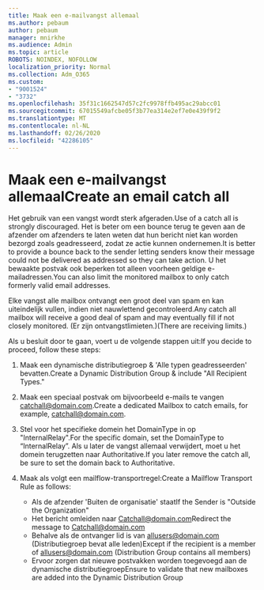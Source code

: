 ```yaml
---
title: Maak een e-mailvangst allemaal
ms.author: pebaum
author: pebaum
manager: mnirkhe
ms.audience: Admin
ms.topic: article
ROBOTS: NOINDEX, NOFOLLOW
localization_priority: Normal
ms.collection: Adm_O365
ms.custom:
- "9001524"
- "3732"
ms.openlocfilehash: 35f31c1662547d57c2fc9978ffb495ac29abcc01
ms.sourcegitcommit: 67015549afcbe05f3b77ea314e2ef7e0e439f9f2
ms.translationtype: MT
ms.contentlocale: nl-NL
ms.lasthandoff: 02/26/2020
ms.locfileid: "42286105"
---
```

# <a name="create-an-email-catch-all"></a><span data-ttu-id="4a4ad-102">Maak een e-mailvangst allemaal</span><span class="sxs-lookup"><span data-stu-id="4a4ad-102">Create an email catch all</span></span>

<span data-ttu-id="4a4ad-103">Het gebruik van een vangst wordt sterk afgeraden.</span><span class="sxs-lookup"><span data-stu-id="4a4ad-103">Use of a catch all is strongly discouraged.</span></span> <span data-ttu-id="4a4ad-104">Het is beter om een bounce terug te geven aan de afzender om afzenders te laten weten dat hun bericht niet kan worden bezorgd zoals geadresseerd, zodat ze actie kunnen ondernemen.</span><span class="sxs-lookup"><span data-stu-id="4a4ad-104">It is better to provide a bounce back to the sender letting senders know their message could not be delivered as addressed so they can take action.</span></span> <span data-ttu-id="4a4ad-105">U het bewaakte postvak ook beperken tot alleen voorheen geldige e-mailadressen.</span><span class="sxs-lookup"><span data-stu-id="4a4ad-105">You can also limit the monitored mailbox to only catch formerly valid email addresses.</span></span> 

<span data-ttu-id="4a4ad-106">Elke vangst alle mailbox ontvangt een groot deel van spam en kan uiteindelijk vullen, indien niet nauwlettend gecontroleerd.</span><span class="sxs-lookup"><span data-stu-id="4a4ad-106">Any catch all mailbox will receive a good deal of spam and may eventually fill if not closely monitored.</span></span> <span data-ttu-id="4a4ad-107">(Er zijn ontvangstlimieten.)</span><span class="sxs-lookup"><span data-stu-id="4a4ad-107">(There are receiving limits.)</span></span> 

<span data-ttu-id="4a4ad-108">Als u besluit door te gaan, voert u de volgende stappen uit:</span><span class="sxs-lookup"><span data-stu-id="4a4ad-108">If you decide to proceed, follow these steps:</span></span>

1. <span data-ttu-id="4a4ad-109">Maak een dynamische distributiegroep & 'Alle typen geadresseerden' bevatten.</span><span class="sxs-lookup"><span data-stu-id="4a4ad-109">Create a Dynamic Distribution Group & include "All Recipient Types."</span></span>

2. <span data-ttu-id="4a4ad-110">Maak een speciaal postvak om bijvoorbeeld e-mails te vangen catchall@domain.com.</span><span class="sxs-lookup"><span data-stu-id="4a4ad-110">Create a dedicated Mailbox to catch emails, for example, catchall@domain.com.</span></span>

3. <span data-ttu-id="4a4ad-111">Stel voor het specifieke domein het DomainType in op "InternalRelay".</span><span class="sxs-lookup"><span data-stu-id="4a4ad-111">For the specific domain, set the DomainType to “InternalRelay”.</span></span> <span data-ttu-id="4a4ad-112">Als u later de vangst allemaal verwijdert, moet u het domein terugzetten naar Authoritative.</span><span class="sxs-lookup"><span data-stu-id="4a4ad-112">If you later remove the catch all, be sure to set the domain back to Authoritative.</span></span>

4. <span data-ttu-id="4a4ad-113">Maak als volgt een mailflow-transportregel:</span><span class="sxs-lookup"><span data-stu-id="4a4ad-113">Create a Mailflow Transport Rule as follows:</span></span>

    - <span data-ttu-id="4a4ad-114">Als de afzender 'Buiten de organisatie' staat</span><span class="sxs-lookup"><span data-stu-id="4a4ad-114">If the Sender is "Outside the Organization"</span></span>
    - <span data-ttu-id="4a4ad-115">Het bericht omleiden naar Catchall@domain.com</span><span class="sxs-lookup"><span data-stu-id="4a4ad-115">Redirect the message to Catchall@domain.com</span></span>
    - <span data-ttu-id="4a4ad-116">Behalve als de ontvanger lid is van allusers@domain.com (Distributiegroep bevat alle leden)</span><span class="sxs-lookup"><span data-stu-id="4a4ad-116">Except if the recipient is a member of allusers@domain.com (Distribution Group contains all members)</span></span>
    - <span data-ttu-id="4a4ad-117">Ervoor zorgen dat nieuwe postvakken worden toegevoegd aan de dynamische distributiegroep</span><span class="sxs-lookup"><span data-stu-id="4a4ad-117">Ensure to validate that new mailboxes are added into the Dynamic Distribution Group</span></span>
